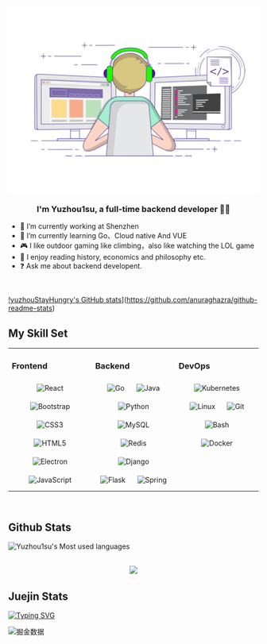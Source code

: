<div align="center">
<img src="https://github.com/yuzhouStayHungry/yuzhouStayHungry/blob/main/work.gif?raw=true" align="center" height="" width="500" />
</div>  
  

### <div align="center">I'm Yuzhou1su, a full-time backend developer 👨‍💻</div>  
  

- 🔭 I’m currently working at Shenzhen  
- 🌱 I’m currently learning Go、Cloud native And VUE  
- 🎮 I like outdoor gaming like climbing，also like watching the LOL game  
- 📘 I enjoy reading history, economics and philosophy etc.  
- ❓ Ask me about backend developent.
  

<br/>  

[!yuzhouStayHungry's GitHub stats](https://github-readme-stats.vercel.app/api?username=yuzhouStayHungry&show_icons=true)](https://github.com/anuraghazra/github-readme-stats)

## My Skill Set  
<table><tr><td valign="top" width="33%">



### Frontend  
<div align="center">  
<img style="margin: 10px" src="https://profilinator.rishav.dev/skills-assets/react-original-wordmark.svg" alt="React" height="50" />  
<img style="margin: 10px" src="https://profilinator.rishav.dev/skills-assets/bootstrap-plain.svg" alt="Bootstrap" height="50" />  
<img style="margin: 10px" src="https://profilinator.rishav.dev/skills-assets/css3-original-wordmark.svg" alt="CSS3" height="50" />  
<img style="margin: 10px" src="https://profilinator.rishav.dev/skills-assets/html5-original-wordmark.svg" alt="HTML5" height="50" />  
<img style="margin: 10px" src="https://profilinator.rishav.dev/skills-assets/electron-original.svg" alt="Electron" height="50" />  
<img style="margin: 10px" src="https://profilinator.rishav.dev/skills-assets/javascript-original.svg" alt="JavaScript" height="50" />  
</div>

</td><td valign="top" width="33%">



### Backend  
<div align="center">  
<img style="margin: 10px" src="https://profilinator.rishav.dev/skills-assets/go-original.svg" alt="Go" height="50" />  
<img style="margin: 10px" src="https://profilinator.rishav.dev/skills-assets/java-original-wordmark.svg" alt="Java" height="50" />  
<img style="margin: 10px" src="https://profilinator.rishav.dev/skills-assets/python-original.svg" alt="Python" height="50" />  
<img style="margin: 10px" src="https://profilinator.rishav.dev/skills-assets/mysql-original-wordmark.svg" alt="MySQL" height="50" />  
<img style="margin: 10px" src="https://profilinator.rishav.dev/skills-assets/redis-original-wordmark.svg" alt="Redis" height="50" />  
<img style="margin: 10px" src="https://profilinator.rishav.dev/skills-assets/django-original.svg" alt="Django" height="50" />  
<img style="margin: 10px" src="https://profilinator.rishav.dev/skills-assets/flask.png" alt="Flask" height="50" />  
<img style="margin: 10px" src="https://profilinator.rishav.dev/skills-assets/springio-icon.svg" alt="Spring" height="50" />  
</div>

</td><td valign="top" width="33%">



### DevOps  
<div align="center">  
<img style="margin: 10px" src="https://profilinator.rishav.dev/skills-assets/kubernetes-icon.svg" alt="Kubernetes" height="50" />  
<img style="margin: 10px" src="https://profilinator.rishav.dev/skills-assets/linux-original.svg" alt="Linux" height="50" />  
<img style="margin: 10px" src="https://profilinator.rishav.dev/skills-assets/git-scm-icon.svg" alt="Git" height="50" />  
<img style="margin: 10px" src="https://profilinator.rishav.dev/skills-assets/gnu_bash-icon.svg" alt="Bash" height="50" />  
<img style="margin: 10px" src="https://profilinator.rishav.dev/skills-assets/docker-original-wordmark.svg" alt="Docker" height="50" />  
</div>

</td></tr></table>  

<br/>  


## Github Stats  

![Yuzhou1su's Most used languages](https://github-readme-stats.vercel.app/api/top-langs/?username=yuzhouStayHungry&layout=compact&hide_border=true&langs_count=10)
  

<br />

<div align="center">
	<img src="https://activity-graph.herokuapp.com/graph?username=yuzhouStayHungry&theme=xcode" />
</div>

## Juejin Stats

[![Typing SVG](https://readme-typing-svg.herokuapp.com?color=020608&background=03060401&multiline=true&height=60&lines=%E5%A4%A9%E9%AB%98%E5%9C%B0%E8%BF%A5%EF%BC%8C%E8%A7%89%E5%AE%87%E5%AE%99%E4%B9%8B%E6%97%A0%E7%A9%B7)](https://git.io/typing-svg)

![掘金数据](https://stats.justsong.cn/api/juejin?id=3526889034751639)
